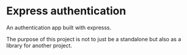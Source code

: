 # Express authentication

An authentication app built with expresss.

The purpose of this project is not to just be a standalone but also as a library for another project.
